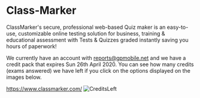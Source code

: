 # Class-Marker

ClassMarker's secure, professional web-based Quiz maker is an easy-to-use, customizable online testing solution for business, training & educational assessment with Tests & Quizzes graded instantly saving you hours of paperwork!

We currently have an account with reports@gpmobile.net and we have a credit pack that expires Sun 26th April 2020.
You can see how many credits (exams answered) we have left if you click on the options displayed on the images below.


https://www.classmarker.com/
![CreditsLeft](https://user-images.githubusercontent.com/47668802/58344692-06379200-7e1c-11e9-80c1-eef9e7d2b3e5.PNG)
